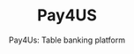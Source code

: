 ---
layout: project
tags: [Payments, Mobile app]
thumbnail: showcase_pay4us.jpg
description: Pay4Us is a mobile application that manages an informal savings and investment groups' table banking activities.
subtitle: "Pay4Us: Table banking platform"
title:  Pay4US
slides:
- pay4us1.jpg
- pay4us2.jpg
- pay4us3.jpg
- pay4us4.jpg
- pay4us5.jpg
- pay4us6.jpg
- pay4us7.jpg
- pay4us8.jpg
# client: None
partners: HAKISHEP, Maono Self Help Groups
tasks: Product development, Android application, Market research, Field Research
# project_url: http://app.pesazetu.co
challenge: Across the continent, Africans are saving and investing more of their own money. Currently, local investment clubs (Chamas) hold over Ksh35B (US$469Million) and one in every three adult Kenyans is a member of one, as reported by the chairman of the Kenya Association of Investment Groups (KAIG). Chamas however lack transparency, accountability, security and convenience, which affect their growth and effectiveness leading to stagnation and eventual disintegration.
goals:
- Build a mobile based solution for conveniently managing the informal savings groups operations
- Provide transparency and accountability to groups
- Use mobile money for savings and withdrawals
- Connect groups with each other for sharing information, knowledge and co-investments
solution: With pay4us, Chamas run their table banking activities to enable growth and sustainability. The use of mobile money unlocks the much needed convenience that groups needs to last. Pay4Us also aims to empower the members with financial literacy. By enabling sustainability of micro-finance we unlock the doors to sustainable development and empowerment of the Africa people.
results: Through the Pay4Us android application, over 40 savings groups were managed with a total membership of 724. The Android application was built for offline an online use and payments were processed on MPESA.
testimonial: I thoroughly enjoyed my time working on Pay4Us. My days spent in Kibera and Korogosho brought meaning to my work and determination to see these groups acheive things greater that either of the members would alone. I truly saw the power of many. For this I love zegetech, because we not only took up projects that paid then bills, but most importantly those that made a difference, truely living up to our motto, innovate 4 life
testifier_image: profile-kinyanjui.jpg
testifier_name: Njoroge Kinyanjui
testifier_role: Lead Developer, Pay4Us
---
